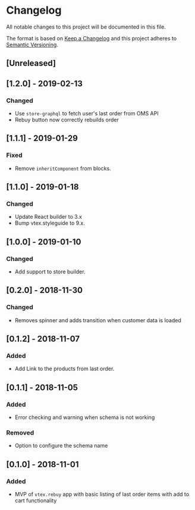 # Changelog

All notable changes to this project will be documented in this file.

The format is based on [Keep a Changelog](http://keepachangelog.com/en/1.0.0/)
and this project adheres to [Semantic Versioning](http://semver.org/spec/v2.0.0.html).

## [Unreleased]

## [1.2.0] - 2019-02-13
### Changed
- Use `store-graphql` to fetch user's last order from OMS API
- Rebuy button now correctly rebuilds order

## [1.1.1] - 2019-01-29
### Fixed
- Remove `inheritComponent` from blocks.

## [1.1.0] - 2019-01-18
### Changed
- Update React builder to 3.x
- Bump vtex.styleguide to 9.x.

## [1.0.0] - 2019-01-10
### Changed
- Add support to store builder.

## [0.2.0] - 2018-11-30
### Changed
- Removes spinner and adds transition when customer data is loaded

## [0.1.2] - 2018-11-07
### Added
- Add Link to the products from last order. 

## [0.1.1] - 2018-11-05
### Added
- Error checking and warning when schema is not working

### Removed
- Option to configure the schema name

## [0.1.0] - 2018-11-01
### Added
- MVP of `vtex.rebuy` app with basic listing of last order items with add to cart functionality